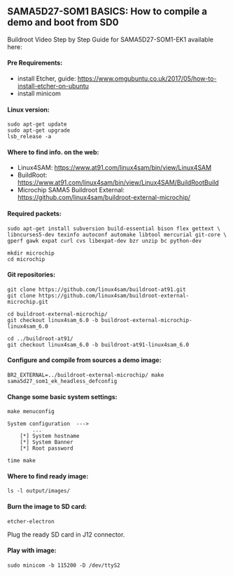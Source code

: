 ## SAMA5D27-SOM1 BASICS: How to compile a demo and boot from SD0

Buildroot Video Step by Step Guide for SAMA5D27-SOM1-EK1 available here: 

#### Pre Requirements:
- install Etcher, guide: https://www.omgubuntu.co.uk/2017/05/how-to-install-etcher-on-ubuntu 
- install minicom

#### Linux version:
```
sudo apt-get update
sudo apt-get upgrade
lsb_release -a 
```

#### Where to find info. on the web:
- Linux4SAM: https://www.at91.com/linux4sam/bin/view/Linux4SAM
- BuildRoot: https://www.at91.com/linux4sam/bin/view/Linux4SAM/BuildRootBuild
- Microchip SAMA5 Buildroot External: https://github.com/linux4sam/buildroot-external-microchip/

#### Required packets:
```
sudo apt-get install subversion build-essential bison flex gettext \
libncurses5-dev texinfo autoconf automake libtool mercurial git-core \
gperf gawk expat curl cvs libexpat-dev bzr unzip bc python-dev

mkdir microchip
cd microchip
```

#### Git repositories:
```
git clone https://github.com/linux4sam/buildroot-at91.git
git clone https://github.com/linux4sam/buildroot-external-microchip.git

cd buildroot-external-microchip/
git checkout linux4sam_6.0 -b buildroot-external-microchip-linux4sam_6.0

cd ../buildroot-at91/
git checkout linux4sam_6.0 -b buildroot-at91-linux4sam_6.0
```
#### Configure and compile from sources a demo image:
```
BR2_EXTERNAL=../buildroot-external-microchip/ make sama5d27_som1_ek_headless_defconfig
```
#### Change some basic system settings: 

```
make menuconfig

System configuration  --->
        ...
    [*] System hostname
	[*] System Banner
	[*] Root password

time make
```
#### Where to find ready image:
```
ls -l output/images/
```
#### Burn the image to SD card:
```
etcher-electron
```

Plug the ready SD card in J12 connector.

#### Play with image:
```
sudo minicom -b 115200 -D /dev/ttyS2
```
